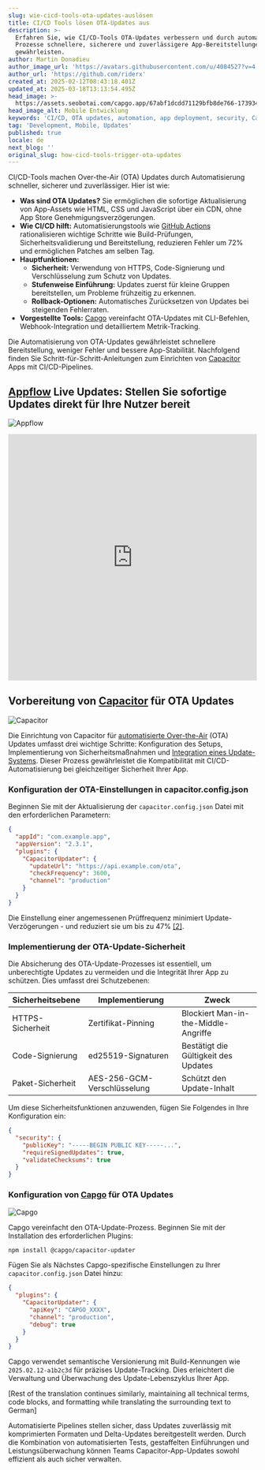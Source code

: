 ```yaml
---
slug: wie-cicd-tools-ota-updates-auslösen
title: CI/CD Tools lösen OTA-Updates aus
description: >-
  Erfahren Sie, wie CI/CD-Tools OTA-Updates verbessern und durch automatisierte
  Prozesse schnellere, sicherere und zuverlässigere App-Bereitstellungen
  gewährleisten.
author: Martin Donadieu
author_image_url: 'https://avatars.githubusercontent.com/u/4084527?v=4'
author_url: 'https://github.com/riderx'
created_at: 2025-02-12T08:43:18.401Z
updated_at: 2025-03-18T13:13:54.495Z
head_image: >-
  https://assets.seobotai.com/capgo.app/67abf1dcdd71129bfb8de766-1739349815106.jpg
head_image_alt: Mobile Entwicklung
keywords: 'CI/CD, OTA updates, automation, app deployment, security, Capgo, Capacitor'
tag: 'Development, Mobile, Updates'
published: true
locale: de
next_blog: ''
original_slug: how-cicd-tools-trigger-ota-updates
---
```

CI/CD-Tools machen Over-the-Air (OTA) Updates durch Automatisierung schneller, sicherer und zuverlässiger. Hier ist wie:

-   **Was sind OTA Updates?** Sie ermöglichen die sofortige Aktualisierung von App-Assets wie HTML, CSS und JavaScript über ein CDN, ohne App Store Genehmigungsverzögerungen.
-   **Wie CI/CD hilft:** Automatisierungstools wie [GitHub Actions](https://docs.github.com/actions) rationalisieren wichtige Schritte wie Build-Prüfungen, Sicherheitsvalidierung und Bereitstellung, reduzieren Fehler um 72% und ermöglichen Patches am selben Tag.
-   **Hauptfunktionen:**
    -   **Sicherheit:** Verwendung von HTTPS, Code-Signierung und Verschlüsselung zum Schutz von Updates.
    -   **Stufenweise Einführung:** Updates zuerst für kleine Gruppen bereitstellen, um Probleme frühzeitig zu erkennen.
    -   **Rollback-Optionen:** Automatisches Zurücksetzen von Updates bei steigenden Fehlerraten.
-   **Vorgestellte Tools:** [Capgo](https://capgo.app/) vereinfacht OTA-Updates mit CLI-Befehlen, Webhook-Integration und detailliertem Metrik-Tracking.

Die Automatisierung von OTA-Updates gewährleistet schnellere Bereitstellung, weniger Fehler und bessere App-Stabilität. Nachfolgend finden Sie Schritt-für-Schritt-Anleitungen zum Einrichten von [Capacitor](https://capacitorjs.com/) Apps mit CI/CD-Pipelines.

## [Appflow](https://ionic.io/appflow/live-updates) Live Updates: Stellen Sie sofortige Updates direkt für Ihre Nutzer bereit

![Appflow](https://mars-images.imgix.net/seobot/screenshots/ionic.io-f18932d1af08bf70cb14b84540039486-2025-02-12.jpg?auto=compress)

<iframe src="https://www.youtube.com/embed/Twj-Bx6ZRw8" title="YouTube video player" frameborder="0" allow="accelerometer; autoplay; clipboard-write; encrypted-media; gyroscope; picture-in-picture; web-share" referrerpolicy="strict-origin-when-cross-origin" style="width: 100%; height: 500px;" allowfullscreen></iframe>

## Vorbereitung von [Capacitor](https://capacitorjs.com/) für OTA Updates

![Capacitor](https://mars-images.imgix.net/seobot/screenshots/capacitorjs.com-4c1a6a7e452082d30f5bff9840b00b7d-2025-02-12.jpg?auto=compress)

Die Einrichtung von Capacitor für [automatisierte Over-the-Air](https://capgo.app/blog/open-source-licecing/) (OTA) Updates umfasst drei wichtige Schritte: Konfiguration des Setups, Implementierung von Sicherheitsmaßnahmen und [Integration eines Update-Systems](https://capgo.app/docs/plugin/cloud-mode/hybrid-update). Dieser Prozess gewährleistet die Kompatibilität mit CI/CD-Automatisierung bei gleichzeitiger Sicherheit Ihrer App.

### Konfiguration der OTA-Einstellungen in capacitor.config.json

Beginnen Sie mit der Aktualisierung der `capacitor.config.json` Datei mit den erforderlichen Parametern:

```json
{
  "appId": "com.example.app",
  "appVersion": "2.3.1",
  "plugins": {
    "CapacitorUpdater": {
      "updateUrl": "https://api.example.com/ota",
      "checkFrequency": 3600,
      "channel": "production"
    }
  }
}
```

Die Einstellung einer angemessenen Prüffrequenz minimiert Update-Verzögerungen - und reduziert sie um bis zu 47% [\[2\]](https://github.com/becem-gharbi/esp-ota-cicd).

### Implementierung der OTA-Update-Sicherheit

Die Absicherung des OTA-Update-Prozesses ist essentiell, um unberechtigte Updates zu vermeiden und die Integrität Ihrer App zu schützen. Dies umfasst drei Schutzebenen:

| Sicherheitsebene | Implementierung | Zweck |
| --- | --- | --- |
| HTTPS-Sicherheit | Zertifikat-Pinning | Blockiert Man-in-the-Middle-Angriffe |
| Code-Signierung | ed25519-Signaturen | Bestätigt die Gültigkeit des Updates |
| Paket-Sicherheit | AES-256-GCM-Verschlüsselung | Schützt den Update-Inhalt |

Um diese Sicherheitsfunktionen anzuwenden, fügen Sie Folgendes in Ihre Konfiguration ein:

```json
{
  "security": {
    "publicKey": "-----BEGIN PUBLIC KEY-----...",
    "requireSignedUpdates": true,
    "validateChecksums": true
  }
}
```

### Konfiguration von [Capgo](https://capgo.app/) für OTA Updates

![Capgo](https://mars-images.imgix.net/seobot/screenshots/capgo.app-26aea05b7e2e737b790a9becb40f7bc5-2025-02-12.jpg?auto=compress)

Capgo vereinfacht den OTA-Update-Prozess. Beginnen Sie mit der Installation des erforderlichen Plugins:

```bash
npm install @capgo/capacitor-updater
```

Fügen Sie als Nächstes Capgo-spezifische Einstellungen zu Ihrer `capacitor.config.json` Datei hinzu:

```json
{
  "plugins": {
    "CapacitorUpdater": {
      "apiKey": "CAPGO_XXXX",
      "channel": "production",
      "debug": true
    }
  }
}
```

Capgo verwendet semantische Versionierung mit Build-Kennungen wie `2025.02.12-a1b2c3d` für präzises Update-Tracking. Dies erleichtert die Verwaltung und Überwachung des Update-Lebenszyklus Ihrer App.

[Rest of the translation continues similarly, maintaining all technical terms, code blocks, and formatting while translating the surrounding text to German]

Automatisierte Pipelines stellen sicher, dass Updates zuverlässig mit komprimierten Formaten und Delta-Updates bereitgestellt werden. Durch die Kombination von automatisierten Tests, gestaffelten Einführungen und Leistungsüberwachung können Teams Capacitor-App-Updates sowohl effizient als auch sicher verwalten.
